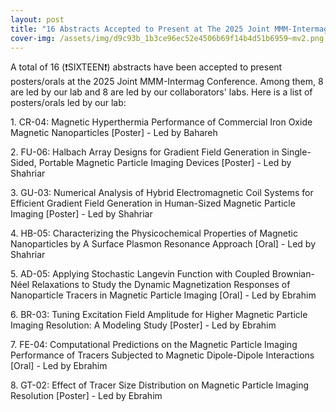 ```yaml
---
layout: post
title: "16 Abstracts Accepted to Present at The 2025 Joint MMM-Intermag Conference"
cover-img: /assets/img/d9c93b_1b3ce96ec52e4506b69f14b4d51b6959~mv2.png
---
```

A total of 16 (❗SIXTEEN❗) abstracts have been accepted to present posters/orals at the 2025 Joint MMM-Intermag Conference. Among them, 8 are led by our lab and 8 are led by our collaborators' labs. Here is a list of posters/orals led by our lab:

1\. CR-04: Magnetic Hyperthermia Performance of Commercial Iron Oxide Magnetic Nanoparticles \[Poster\] - Led by Bahareh

2\. FU-06: Halbach Array Designs for Gradient Field Generation in Single-Sided, Portable Magnetic Particle Imaging Devices \[Poster\] - Led by Shahriar

3\. GU-03: Numerical Analysis of Hybrid Electromagnetic Coil Systems for Efficient Gradient Field Generation in Human-Sized Magnetic Particle Imaging \[Poster\] - Led by Shahriar

4\. HB-05: Characterizing the Physicochemical Properties of Magnetic Nanoparticles by A Surface Plasmon Resonance Approach \[Oral\] - Led by Shahriar

5\. AD-05: Applying Stochastic Langevin Function with Coupled Brownian-Néel Relaxations to Study the Dynamic Magnetization Responses of Nanoparticle Tracers in Magnetic Particle Imaging \[Oral\] - Led by Ebrahim

6\. BR-03: Tuning Excitation Field Amplitude for Higher Magnetic Particle Imaging Resolution: A Modeling Study \[Poster\] - Led by Ebrahim

7\. FE-04: Computational Predictions on the Magnetic Particle Imaging Performance of Tracers Subjected to Magnetic Dipole-Dipole Interactions \[Oral\] - Led by Ebrahim

8\. GT-02: Effect of Tracer Size Distribution on Magnetic Particle Imaging Resolution \[Poster\] - Led by Ebrahim